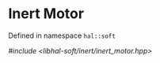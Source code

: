 # Inert Motor

Defined in namespace `hal::soft`

*#include <libhal-soft/inert/inert_motor.hpp>*

```{doxygenclass} hal::soft::inert_motor
```